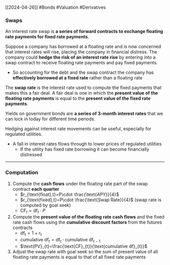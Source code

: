 [[2024-04-26]] #Bonds #Valuation #Derivatives 

### Swaps
An interest rate swap is **a series of forward contracts to exchange floating rate payments for fixed rate payments**.

Suppose a company has borrowed at a floating rate and is now concerned that interest rates will rise, placing the company in financial distress. The company could **hedge the risk of an interest rate rise** by entering into a swap contract to receive floating rate payments and pay fixed payments.
- So accounting for the debt and the swap contract the company has **effectively borrowed at a fixed rate** rather than a floating rate

The **swap rate** is the interest rate used to compute the fixed payments that makes this a fair deal. A fair deal is one in which the **present value of the floating rate payments** is equal to the **present value of the fixed rate payments**.

Yields on government bonds are **a series of 3-month interest rates** that we can lock in today for different time periods. 

Hedging against interest rate movements can be useful, especially for regulated utilities.
- A fall in interest rates flows through to lower prices of regulated utilities
	- If the utility has fixed rate borrowing it can become financially distressed

---
### Computation
1. Compute the **cash flows** under the floating rate part of the swap contract **each quarter**
	- $r_{\text{float},t}=P\cdot \frac{\text{APY}}{4}$
	- $r_{\text{fixed},t}=P\cdot \frac{\text{Swap Rate}}{4}$ (swap rate is computed by goal seek)
	- $\text{CF}_{t}=\text{df}_{t}\cdot P$
1. Compute the **present value of the floating rate cash flows** and the fixed rate cash flows using the **cumulative discount factors** from the futures contracts
	- $\text{df}_{t}=1+r_{t}$
	- $\text{cumulative df}_{t}=\text{df}_{t}\cdot \text{cumulative df}_{t-1}$
	- $\text{PV}_{t}=\frac{\text{CF}_{t}}{\text{cumulative df}_{t}}$
3. Adjust the swap rate with goal seek so the sum of present value of all floating rate payments is equal to that of all fixed rate payments
